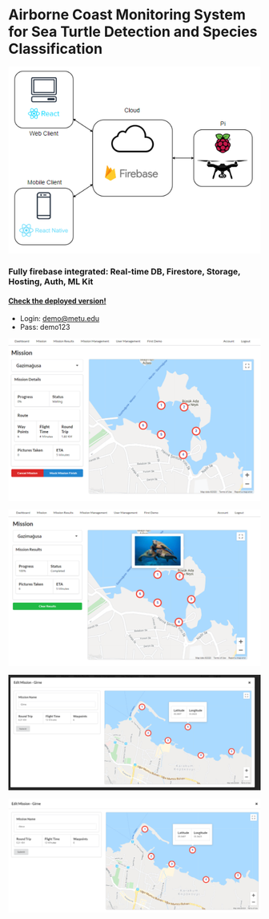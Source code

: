 # Airborne Coast Monitoring System for Sea Turtle Detection and Species Classification

<p align="center"> 
<img src="images/context.png" />
</p>

### Fully firebase integrated: Real-time DB, Firestore, Storage, Hosting, Auth, ML Kit


#### [Check the deployed version!](https://seaturtle.cloud/)
- Login: demo@metu.edu 
- Pass: demo123

![Screenshot](images/activemission.png)

![Screenshot](images/completedmission.png)

![Screenshot](images/editmission.png)

![Screenshot](images/editmissionmodal.png)
